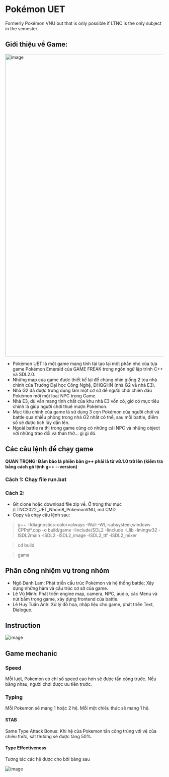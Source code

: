 # Pokémon UET
Formerly Pokémon VNU but that is only possible if LTNC is the only subject in the semester.

## Giới thiệu về Game:
<img width="960" alt="image" src="https://user-images.githubusercontent.com/29592868/169844629-622cf24d-a0f9-4ed0-bc52-dda1f0b21964.png">

- Pokémon UET là một game mang tính tái tạo lại một phần nhỏ của tựa game Pokémon Emerald của GAME FREAK trong ngôn ngữ lập trình C++ và SDL2.0.
- Những map của game được thiết kế lại để chúng nhìn giống 2 tòa nhà chính của Trường Đại học Công Nghệ, ĐHQGHN (nhà G2 và nhà E3).
- Nhà G2 đã được trưng dụng làm một cơ sở để người chơi chiến đấu Pokémon mới một loạt NPC trong Game.
- Nhà E3, dù vẫn mang tính chất của khu nhà E3 vốn có, giờ có mục tiêu chính là giúp người chơi thuê mượn Pokémon.
- Mục tiêu chính của game là sử dụng 3 con Pokémon của người chơi và battle qua nhiều phòng trong nhà G2 nhất có thể, sau mỗi battle, điểm số sẽ được tích lũy dần lên.
- Ngoài battle ra thì trong game cũng có những cái NPC và những object với những trao đổi và than thở... gì gì đó.


## Các câu lệnh để chạy game
**QUAN TRỌNG: Đảm bảo là phiên bản g++ phải là từ v8.1.0 trở lên (kiểm tra bằng cách gõ lệnh g++ --version)**
### Cách 1: Chạy file run.bat
### Cách 2: 
- Git clone hoặc download file zip về. Ở trong thư mục /LTNC2022_UET_Nhom8_PokemonVNU, mở CMD
- Copy và chạy câu lệnh sau: 
> g++ -fdiagnostics-color=always -Wall -Wl,-subsystem,windows CPPs\\*.cpp -o build/game -Iinclude/SDL2 -Iinclude -Llib -lmingw32 -lSDL2main -lSDL2 -lSDL2_image -lSDL2_ttf -lSDL2_mixer

> cd build

> game


## Phân công nhiệm vụ trong nhóm
- Ngô Danh Lam: Phát triển cấu trúc Pokémon và hệ thống battle; Xây dựng những hàm và cấu trúc cơ sở của game.
- Lê Vũ Minh: Phát triển engine map, camera, NPC, audio, các Menu và nút bấm trong game, xây dựng frontend của battle.
- Lê Huy Tuấn Anh: Xử lý đồ họa, nhập liệu cho game, phát triển Text, Dialogue.

## Instruction
![image](https://user-images.githubusercontent.com/29592868/169816056-b2d8eeec-f55c-4a95-84ab-6aee60790fa6.png)

## Game mechanic
### Speed
Mỗi lượt, Pokemon có chỉ số speed cao hơn sẽ được tấn công trước.
Nếu bằng nhau, người chơi được ưu tiên trước.
### Typing
Mỗi Pokemon sẽ mang 1 hoặc 2 hệ.
Mỗi một chiêu thức sẽ mang 1 hệ.
#### STAB
Same Type Attack Bonus:
  Khi hệ của Pokemon tấn công trùng với vệ của chiêu thức, sát thương sẽ được tăng 50%.
#### Type Effectiveness
Tương tác các hệ được cho bởi bảng sau



![image](https://user-images.githubusercontent.com/29592868/169819959-e4ae407b-d83b-4869-bb7a-b08ab931670c.png)

